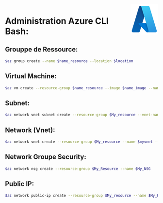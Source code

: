<img align="right" height="100" width="90" alt="" src="https://raw.githubusercontent.com/Its-Sn1p3r/Azure_CLI/master/azure.png" />

# Administration Azure CLI Bash:

## Grouppe de Ressource:
```bash
$az group create --name $name_resource --location $location
```

## Virtual Machine:
```bash
$az vm create --resource-group $name_resource --image $name_image --name $My_VM --admin-username $name_user --generate-ssh-keys --public-ip-sku Standard
```

## Subnet:
```bash
$az network vnet subnet create --resource-group $My_resource --vnet-name $My_Vnet --name $My_Subnet --address-prefix 10.0.2.0/24
```
## Network (Vnet):
```bash
$az network vnet create --resource-group $My_resource --name $myvnet --address-prefix 10.0.0.0/16 --subnet-name $My_Subnet --subnet-prefix 10.0.1.0/24
```

## Network Groupe Security:
```bash
$az network nsg create --resource-group $My_Resource --name $My_NSG
```

## Public IP:
```bash
$az network public-ip create --resource-group $My_resource --name $My_Public_IP
```
